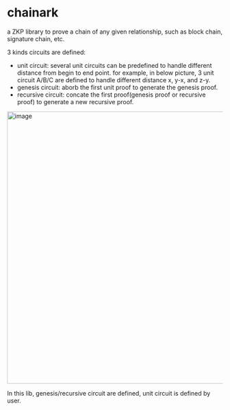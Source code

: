 # chainark
a ZKP library to prove a chain of any given relationship, such as block chain, signature chain, etc.

3 kinds circuits are defined:
- unit circuit: several unit circuits can be predefined to handle different distance from begin to end point. for example, in below picture, 3 unit circuit A/B/C are defined to handle different distance x, y-x, and z-y.
- genesis circuit: aborb the first unit proof to generate the genesis proof. 
- recursive circuit: concate the first proof(genesis proof or recursive proof) to generate a new recursive proof.


<img width="635" alt="image" src="https://github.com/user-attachments/assets/4f782ada-eb07-4222-a4e2-ad8a722e2696">

In this lib, genesis/recursive circuit are defined, unit circuit is defined by user.


